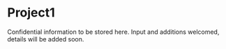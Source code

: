 # Project1
Confidential information to be stored here. Input and additions welcomed, details will be added soon.

